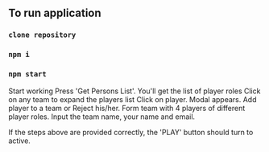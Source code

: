 ## To run application

### `clone repository`
### `npm i`
### `npm start`

Start working 
Press 'Get Persons List'. You'll get the list of player roles
Click on any team to expand the players list
Click on player. Modal appears. Add player to a team or Reject his/her.
Form team with 4 players of different player roles.
Input the team name, your name and email.

If the steps above are provided correctly, the 'PLAY' button should turn to active.